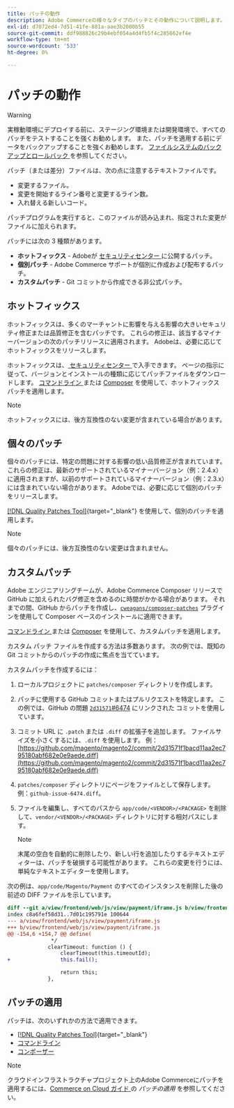 ```yaml
---
title: パッチの動作
description: Adobe Commerceの様々なタイプのパッチとその動作について説明します。
exl-id: d7072ed4-7d51-41fe-881a-aae3b2000b55
source-git-commit: ddf988826c29b4ebf054a4d4fb5f4c285662ef4e
workflow-type: tm+mt
source-wordcount: '533'
ht-degree: 0%

---
```


# パッチの動作

>[!WARNING]
>
>実稼動環境にデプロイする前に、ステージング環境または開発環境で、すべてのパッチをテストすることを強くお勧めします。 また、パッチを適用する前にデータをバックアップすることを強くお勧めします。 [ ファイルシステムのバックアップとロールバック ](../../installation/tutorials/backup.md) を参照してください。

パッチ（または差分）ファイルは、次の点に注意するテキストファイルです。

- 変更するファイル。
- 変更を開始するライン番号と変更するライン数。
- 入れ替える新しいコード。

パッチプログラムを実行すると、このファイルが読み込まれ、指定された変更がファイルに加えられます。

パッチには次の 3 種類があります。

- **ホットフィックス** - Adobeが [ セキュリティセンター ](https://magento.com/security/patches) に公開するパッチ。
- **個別パッチ** - Adobe Commerce サポートが個別に作成および配布するパッチ。
- **カスタムパッチ** - Git コミットから作成できる非公式パッチ。

## ホットフィックス

ホットフィックスは、多くのマーチャントに影響を与える影響の大きいセキュリティ修正または品質修正を含むパッチです。 これらの修正は、該当するマイナーバージョンの次のパッチリリースに適用されます。 Adobeは、必要に応じてホットフィックスをリリースします。

ホットフィックスは、[ セキュリティセンター ](https://magento.com/security/patches) で入手できます。 ページの指示に従って、バージョンとインストールの種類に応じてパッチファイルをダウンロードします。 [ コマンドライン ](../patches/apply.md#) または [Composer](../patches/apply.md) を使用して、ホットフィックス パッチを適用します。

>[!NOTE]
>
>ホットフィックスには、後方互換性のない変更が含まれている場合があります。

## 個々のパッチ

個々のパッチには、特定の問題に対する影響の低い品質修正が含まれています。 これらの修正は、最新のサポートされているマイナーバージョン（例：2.4.x）に適用されますが、以前のサポートされているマイナーバージョン（例：2.3.x）には含まれていない場合があります。 Adobeでは、必要に応じて個別のパッチをリリースします。

[[!DNL Quality Patches Tool]](https://experienceleague.adobe.com/tools/commerce-quality-patches/index.html){target="_blank"} を使用して、個別のパッチを適用します。

>[!NOTE]
>
>個々のパッチには、後方互換性のない変更は含まれません。

## カスタムパッチ

Adobe エンジニアリングチームが、Adobe Commerce Composer リリースで GitHub に加えられたバグ修正を含めるのに時間がかかる場合があります。 それまでの間、GitHub からパッチを作成し、[`cweagans/composer-patches`](https://github.com/cweagans/composer-patches/) プラグインを使用して Composer ベースのインストールに適用できます。

[ コマンドライン ](apply.md#command-line) または [Composer](apply.md#composer) を使用して、カスタムパッチを適用します。

カスタム パッチ ファイルを作成する方法は多数あります。 次の例では、既知の Git コミットからのパッチの作成に焦点を当てています。

カスタムパッチを作成するには：

1. ローカルプロジェクトに `patches/composer` ディレクトリを作成します。
1. パッチに使用する GitHub コミットまたはプルリクエストを特定します。 この例では、GitHub の問題 [`2d31571`#6474](https://github.com/magento/magento2/commit/2d31571f1bacd11aa2ec795180abf682e0e9aede) にリンクされた [](https://github.com/magento/magento2/issues/6474) コミットを使用しています。
1. コミット URL に `.patch` または `.diff` の拡張子を追加します。 ファイルサイズを小さくするには、`.diff` を使用します。 例：[https://github.com/magento/magento2/commit/2d31571f1bacd11aa2ec795180abf682e0e9aede.diff](https://github.com/magento/magento2/commit/2d31571f1bacd11aa2ec795180abf682e0e9aede.diff)
1. `patches/composer` ディレクトリにページをファイルとして保存します。 例：`github-issue-6474.diff`。
1. ファイルを編集し、すべてのパスから `app/code/<VENDOR>/<PACKAGE>` を削除して、`vendor/<VENDOR>/<PACKAGE>` ディレクトリに対する相対パスにします。

   >[!NOTE]
   >
   >末尾の空白を自動的に削除したり、新しい行を追加したりするテキストエディターは、パッチを破損する可能性があります。 これらの変更を行うには、単純なテキストエディターを使用します。

次の例は、`app/code/Magento/Payment` のすべてのインスタンスを削除した後の前述の DIFF ファイルを示しています。

```diff
diff --git a/view/frontend/web/js/view/payment/iframe.js b/view/frontend/web/js/view/payment/iframe.js
index c8a6fef58d31..7d01c195791e 100644
--- a/view/frontend/web/js/view/payment/iframe.js
+++ b/view/frontend/web/js/view/payment/iframe.js
@@ -154,6 +154,7 @@ define(
              */
             clearTimeout: function () {
                 clearTimeout(this.timeoutId);
+                this.fail();

                 return this;
             },
```

## パッチの適用

パッチは、次のいずれかの方法で適用できます。

- [[!DNL Quality Patches Tool]](https://experienceleague.adobe.com/tools/commerce-quality-patches/index.html){target="_blank"}
- [コマンドライン](/help/upgrade/patches/apply.md#command-line)
- [コンポーザー](/help/upgrade/patches/apply.md#composer)

>[!NOTE]
>
>クラウドインフラストラクチャプロジェクト上のAdobe Commerceにパッチを適用するには、[Commerce on Cloud ガイド ](https://experienceleague.adobe.com/docs/commerce-cloud-service/user-guide/develop/upgrade/apply-patches.html) の _パッチの適用_ を参照してください。
